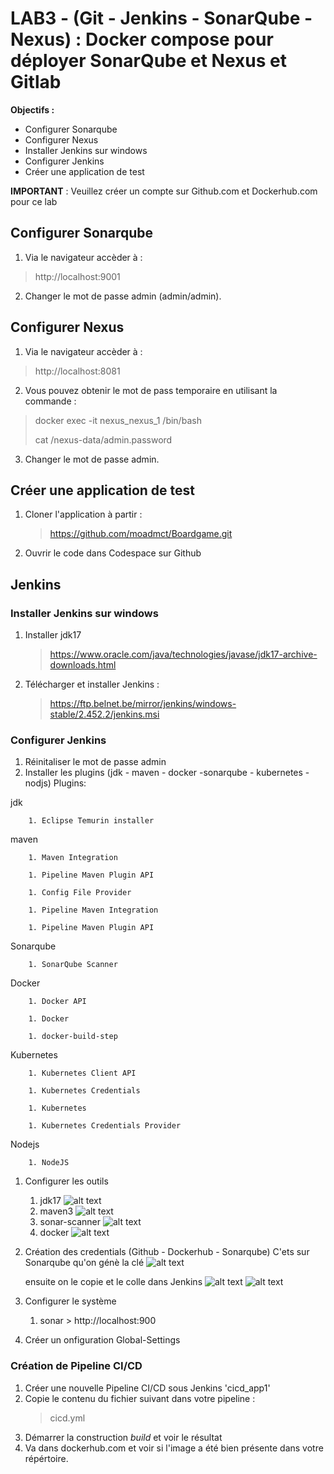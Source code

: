 # LAB3 - (Git - Jenkins - SonarQube - Nexus) : Docker compose pour déployer SonarQube et Nexus et Gitlab
**Objectifs :**
* Configurer Sonarqube
* Configurer Nexus
* Installer Jenkins sur windows
* Configurer Jenkins
* Créer une application de test

**IMPORTANT** : Veuillez créer un compte sur Github.com et Dockerhub.com pour ce lab

## Configurer Sonarqube
1. Via le navigateur accèder à : 
>http://localhost:9001

2. Changer le mot de passe admin (admin/admin).

## Configurer Nexus
1. Via le navigateur accèder à : 
>http://localhost:8081

2. Vous pouvez obtenir le mot de pass temporaire en utilisant la commande :
>docker exec -it nexus_nexus_1 /bin/bash
>
>cat /nexus-data/admin.password

3. Changer le mot de passe admin. 

## Créer une application de test 
1. Cloner l'application à partir : 
    >https://github.com/moadmct/Boardgame.git
2. Ouvrir le code dans Codespace sur Github

## Jenkins
### Installer Jenkins sur windows
1. Installer jdk17
    >https://www.oracle.com/java/technologies/javase/jdk17-archive-downloads.html

2. Télécharger et installer Jenkins :
    >https://ftp.belnet.be/mirror/jenkins/windows-stable/2.452.2/jenkins.msi

### Configurer Jenkins
1. Réinitaliser le mot de passe admin
2. Installer les plugins (jdk - maven - docker -sonarqube - kubernetes - nodjs)
Plugins:

 jdk

        1. Eclipse Temurin installer

maven

        1. Maven Integration     

        1. Pipeline Maven Plugin API     

        1. Config File Provider  

        1. Pipeline Maven Integration    

        1. Pipeline Maven Plugin API    

Sonarqube 

        1. SonarQube Scanner     

Docker  

        1. Docker API    

        1. Docker    

        1. docker-build-step

Kubernetes    

        1. Kubernetes Client API     

        1. Kubernetes Credentials    

        1. Kubernetes    

        1. Kubernetes Credentials Provider

Nodejs

        1. NodeJS
    
1. Configurer les outils
    1. jdk17
    ![alt text](image-3.png)
    1. maven3
    ![alt text](image-1.png)
    1. sonar-scanner
![alt text](image-2.png)
    1. docker
    ![alt text](image.png)
1. Création des credentials (Github - Dockerhub - Sonarqube)
    C'ets sur Sonarqube qu'on génè la clé
    ![alt text](image-4.png)

    ensuite on le copie et le colle dans Jenkins 
    ![alt text](image-5.png)
    ![alt text](image-6.png)

1. Configurer le système
    1. sonar > http://localhost:900 
1. Créer un onfiguration Global-Settings

### Création de Pipeline CI/CD
1. Créer une nouvelle Pipeline CI/CD sous Jenkins 'cicd_app1'
1. Copie le contenu du fichier suivant dans votre pipeline :
    > cicd.yml
1. Démarrer la construction *build* et voir le résultat
1. Va dans dockerhub.com et voir si l'image a été bien présente dans votre répértoire.


